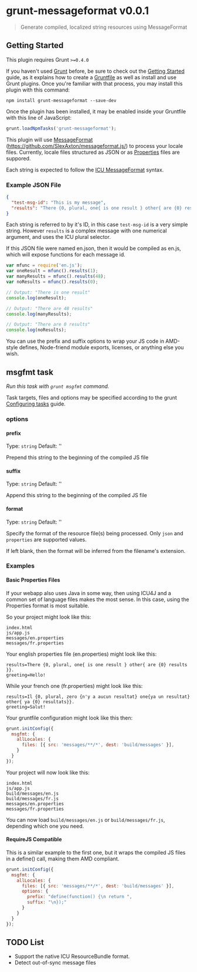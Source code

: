 # grunt-messageformat v0.0.1
> Generate compiled, localized string resources using MessageFormat

## Getting Started
This plugin requires Grunt `>=0.4.0`

If you haven't used [Grunt](http://gruntjs.com/) before, be sure to check out the [Getting Started](http://gruntjs.com/getting-started) guide, as it explains how to create a [Gruntfile](http://gruntjs.com/sample-gruntfile) as well as install and use Grunt plugins. Once you're familiar with that process, you may install this plugin with this command:

```shell
npm install grunt-messageformat --save-dev
```

Once the plugin has been installed, it may be enabled inside your Gruntfile with this line of JavaScript:

```js
grunt.loadNpmTasks('grunt-messageformat');
```

This plugin will use [MessageFormat](https://github.com/SlexAxton/messageformat.js/) (https://github.com/SlexAxton/messageformat.js/) to process your locale files. Currently, locale files structured as JSON or as [Properties](http://en.wikipedia.org/wiki/.properties) files are suppored.

Each string is expected to follow the [ICU MessageFormat](http://userguide.icu-project.org/formatparse/messages#TOC-MessageFormat) syntax.

### Example JSON File

```json
{
  "test-msg-id": "This is my message",
  "results": "There {0, plural, one{ is one result } other{ are {0} results. }}."
}
```

Each string is referred to by it's ID, in this case `test-msg-id` is a very simple string. However `results` is a complex message with one numerical argument, and uses the ICU plural selector.

If this JSON file were named en.json, then it would be compiled as en.js, which will expose functions for each message id.

```javascript
var mfunc = require('en.js');
var oneResult = mfunc().results(1);
var manyResults = mfunc().results(48);
var noResults = mfunc().results(0);

// Output: "There is one result"
console.log(oneResult);

// Output: "There are 48 results"
console.log(manyResults);

// Output: "There are 0 results"
console.log(noResults);
```

You can use the prefix and suffix options to wrap your JS code in AMD-style defines, Node-friend module exports, licenses, or anything else you wish.

## msgfmt task
_Run this task with `grunt msgfmt` command._

Task targets, files and options may be specified according to the grunt [Configuring tasks](http://gruntjs.com/configuring-tasks) guide.

### options

#### prefix
Type: `string`
Default: ''

Prepend this string to the beginning of the compiled JS file

#### suffix
Type: `string`
Default: ''

Append this string to the beginning of the compiled JS file

#### format
Type: `string`
Default: ''

Specify the format of the resource file(s) being processed. Only `json` and `properties` are supported values.

If left blank, then the format will be inferred from the filename's extension.

### Examples

#### Basic Properties Files

If your webapp also uses Java in some way, then using ICU4J and a common set of language files makes the most sense. In this case, using the Properties format is most suitable.

So your project might look like this:

```
index.html
js/app.js
messages/en.properties
messages/fr.properties
```

Your english properties file (en.properties) might look like this:

```
results=There {0, plural, one{ is one result } other{ are {0} results }}.
greeting=Hello!
```

While your french one (fr.properties) might look like this:

```
results=Il {0, plural, zero {n'y a aucun resultat} one{ya un resultat} other{ ya {0} resultats}}.
greeting=Salut!
```

Your gruntfile configuration might look like this then:
```javascript
grunt.initConfig({
  msgfmt: {
    allLocales: {
      files: [{ src: 'messages/**/*', dest: 'build/messages' }],
    }
  }
});
```

Your project will now look like this:

```
index.html
js/app.js
build/messages/en.js
build/messages/fr.js
messages/en.properties
messages/fr.properties
```

You can now load `build/messages/en.js` or `build/messages/fr.js`, depending which one you need.

#### RequireJS Compatible

This is a similar example to the first one, but it wraps the compiled JS files in a define() call, making them AMD compliant.

```javascript
grunt.initConfig({
  msgfmt: {
    allLocales: {
      files: [{ src: 'messages/**/*', dest: 'build/messages' }],
      options: {
        prefix: "define(function() {\n return ",
        suffix: "\n});"
      }
    }
  }
});
```

## TODO List

* Support the native ICU ResourceBundle format.
* Detect out-of-sync message files
